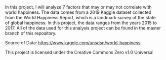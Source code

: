 In this project, I will analyze 7 factors that may or may not correlate with world happiness. 
The data comes from a 2019 Kaggle dataset collected from the World Happiness Report, which is a landmark survey of the state of global happiness. 
In this project, the data ranges from the years 2015 to 2017. 
All of the data used for this analysis project can be found in the master branch of this repository.

Source of Data: https://www.kaggle.com/unsdsn/world-happiness

This project is licensed under the Creative Commons Zero v1.0 Universal
